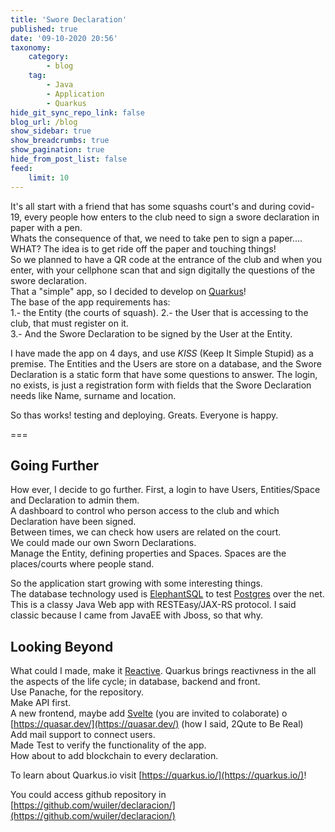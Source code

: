 ```yaml
---
title: 'Swore Declaration'
published: true
date: '09-10-2020 20:56'
taxonomy:
    category:
        - blog
    tag:
        - Java
        - Application
        - Quarkus
hide_git_sync_repo_link: false
blog_url: /blog
show_sidebar: true
show_breadcrumbs: true
show_pagination: true
hide_from_post_list: false
feed:
    limit: 10
---
```


It's all start with a friend that has some squashs court's and during covid-19, every people how enters to the club need to sign a swore declaration in paper with a pen.  
Whats the consequence of that, we need to take pen to sign a paper.... WHAT? The idea is to get ride off the paper and touching things!  
So we planned to have a QR code at the entrance of the club and when you enter, with your cellphone scan that and sign digitally the questions of the swore declaration.  
That a "simple" app, so I decided to develop on [Quarkus](https://quarkus.io/)!  
The base of the app requirements has:  
1.- the Entity (the courts of squash). 
2.- the User that is accessing to the club, that must register on it.  
3.- And the Swore Declaration to be signed by the User at the Entity.  
  
I have made the app on 4 days, and use _KISS_ (Keep It Simple Stupid) as a premise.  The Entities and the Users are store on a database, and the Swore Declaration is a static form that have some questions to answer. The login, no exists, is just a registration form with fields that the Swore Declaration needs like Name, surname and location.  

So thas works! testing and deploying. Greats. Everyone is happy.

===

## Going Further
How ever, I decide to go further. 
First, a login to have Users, Entities/Space and Declaration to admin them.  
A dashboard to control who person access to the club and which Declaration have been signed.   
Between times, we can check how users are related on the court.  
We could made our own Sworn Declarations.  
Manage the Entity, defining properties and Spaces. Spaces are the places/courts where people stand.  

So the application start growing with some interesting things.  
The database technology used is [ElephantSQL](https://www.elephantsql.com/) to test [Postgres](https://www.postgresql.org/) over the net.  
This is a classy Java Web app with RESTEasy/JAX-RS protocol. I said classic because I came from JavaEE with Jboss, so that why.  

## Looking Beyond  
What could I made, make it [Reactive](https://quarkus.io/guides/getting-started-reactive). Quarkus brings reactivness in the all the aspects of the life cycle; in database, backend and front.  
Use Panache, for the repository.  
Make API first.  
A new frontend, maybe add [Svelte](https://svelte.dev/) (you are invited to colaborate) o [https://quasar.dev/](https://quasar.dev/) (how I said, 2Qute to Be Real)  
Add mail support to connect users.  
Made Test to verify the functionality of the app.  
How about to add blockchain to every declaration.

To learn about Quarkus.io visit [https://quarkus.io/](https://quarkus.io/)!  

You could access github repository in <i class="fa fa-github fa-2x"></i>  [https://github.com/wuiler/declaracion/](https://github.com/wuiler/declaracion/)

